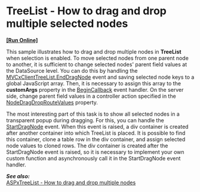 # TreeList - How to drag and drop multiple selected nodes
<!-- run online -->
**[[Run Online]](https://codecentral.devexpress.com/147423235/)**
<!-- run online end -->

This sample illustrates how to drag and drop multiple nodes in **TreeList** when selection is enabled. To move selected nodes from one parent node to another, it is sufficient to change selected nodes' parent field values at the DataSource level. You can do this by handling the [MVCxClientTreeList.EndDragNode](https://documentation.devexpress.com/AspNet/DevExpress.Web.ASPxTreeList.Scripts.ASPxClientTreeList.EndDragNode.event) event and saving selected node keys to a global JavaScript array. Then, it is necessary to assign this array to the **customArgs** property in the [BeginCallback](https://documentation.devexpress.com/AspNet/DevExpress.Web.MVC.Scripts.MVCxClientTreeList.BeginCallback.event) event handler. On the server side, change parent field values in a controller action specified in the [NodeDragDropRouteValues](https://documentation.devexpress.com/AspNet/DevExpress.Web.Mvc.MVCxTreeListSettingsEditing.NodeDragDropRouteValues.property) property.

The most interesting part of this task is to show all selected nodes in a transparent popup during dragging. For this, you can handle the [StartDragNode](https://documentation.devexpress.com/AspNet/DevExpress.Web.ASPxTreeList.Scripts.ASPxClientTreeList.StartDragNode.event) event. When this event is raised, a div container is created after another container into which TreeList is placed. It is possible to find this container, clone a table row in the div container, and assign selected node values to cloned rows. The div container is created after the StartDragNode event is raised, so it is necessary to implement your own custom function and asynchronously call it in the StartDragNode event handler.

***See also:*** <br />[ASPxTreeList - How to drag and drop multiple nodes](https://github.com/DevExpress-Examples/aspxtreelist-how-to-drag-and-drop-multiple-nodes-t501420)
